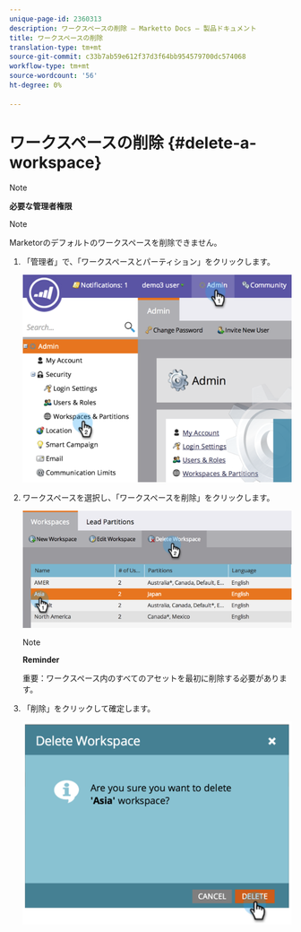 ```yaml
---
unique-page-id: 2360313
description: ワークスペースの削除 — Marketto Docs — 製品ドキュメント
title: ワークスペースの削除
translation-type: tm+mt
source-git-commit: c33b7ab59e612f37d3f64bb954579700dc574068
workflow-type: tm+mt
source-wordcount: '56'
ht-degree: 0%

---
```



# ワークスペースの削除 {#delete-a-workspace}

>[!NOTE]
>
>**必要な管理者権限**

>[!NOTE]
>
>Marketorのデフォルトのワークスペースを削除できません。

1. 「管理者」で、「ワークスペースとパーティション」をクリックします。

   ![](assets/image2014-9-17-11-3a56-3a34.png)

1. ワークスペースを選択し、「ワークスペースを削除」をクリックします。

   ![](assets/image2014-9-17-11-3a56-3a50.png)

   >[!NOTE]
   >
   >**Reminder**
   >
   >重要：ワークスペース内のすべてのアセットを最初に削除する必要があります。

1. 「削除」をクリックして確定します。

   ![](assets/image2014-9-17-11-3a57-3a1.png)

